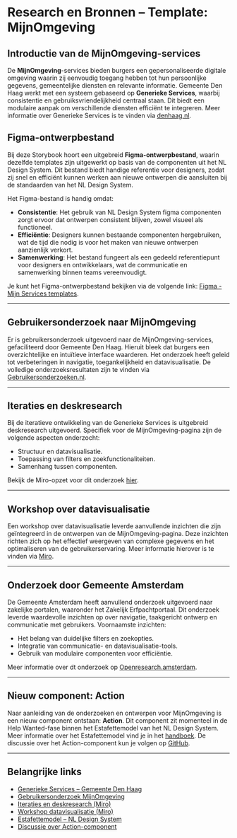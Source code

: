 # Research en Bronnen – Template: MijnOmgeving

## Introductie van de MijnOmgeving-services

De **MijnOmgeving**-services bieden burgers een gepersonaliseerde digitale omgeving waarin zij eenvoudig toegang hebben tot hun persoonlijke gegevens, gemeentelijke diensten en relevante informatie. Gemeente Den Haag werkt met een systeem gebaseerd op **Generieke Services**, waarbij consistentie en gebruiksvriendelijkheid centraal staan. Dit biedt een modulaire aanpak om verschillende diensten efficiënt te integreren. Meer informatie over Generieke Services is te vinden via [denhaag.nl](https://www.denhaag.nl).

## Figma-ontwerpbestand

Bij deze Storybook hoort een uitgebreid **Figma-ontwerpbestand**, waarin dezelfde templates zijn uitgewerkt op basis van de componenten uit het NL Design System. Dit bestand biedt handige referentie voor designers, zodat zij snel en efficiënt kunnen werken aan nieuwe ontwerpen die aansluiten bij de standaarden van het NL Design System.

Het Figma-bestand is handig omdat:

- **Consistentie**: Het gebruik van NL Design System figma componenten zorgt ervoor dat ontwerpen consistent blijven, zowel visueel als functioneel.
- **Efficiëntie**: Designers kunnen bestaande componenten hergebruiken, wat de tijd die nodig is voor het maken van nieuwe ontwerpen aanzienlijk verkort.
- **Samenwerking**: Het bestand fungeert als een gedeeld referentiepunt voor designers en ontwikkelaars, wat de communicatie en samenwerking binnen teams vereenvoudigt.

Je kunt het Figma-ontwerpbestand bekijken via de volgende link: [Figma - Mijn Services templates](https://www.figma.com/design/iZgSIuU8hvH9nw3h7WO1ZY/2024---MijnServices---Templates--Voorheen--Overheidsbrede-portalen-?node-id=1-3&p=f&m=dev).

---

## Gebruikersonderzoek naar MijnOmgeving

Er is gebruikersonderzoek uitgevoerd naar de MijnOmgeving-services, gefaciliteerd door Gemeente Den Haag. Hieruit bleek dat burgers een overzichtelijke en intuïtieve interface waarderen. Het onderzoek heeft geleid tot verbeteringen in navigatie, toegankelijkheid en datavisualisatie. De volledige onderzoeksresultaten zijn te vinden via [Gebruikersonderzoeken.nl](https://gebruikersonderzoeken.nl/docs/onderzoek-bekijken/mijn-zaken/denhaag-mijn-omgeving/).

---

## Iteraties en deskresearch

Bij de iteratieve ontwikkeling van de Generieke Services is uitgebreid deskresearch uitgevoerd. Specifiek voor de MijnOmgeving-pagina zijn de volgende aspecten onderzocht:

- Structuur en datavisualisatie.
- Toepassing van filters en zoekfunctionaliteiten.
- Samenhang tussen componenten.

Bekijk de Miro-opzet voor dit onderzoek [hier](https://miro.com/app/board/uXjVKi7wpLQ=/?moveToWidget=3458764599780788370&cot=14).

---

## Workshop over datavisualisatie

Een workshop over datavisualisatie leverde aanvullende inzichten die zijn geïntegreerd in de ontwerpen van de MijnOmgeving-pagina. Deze inzichten richten zich op het effectief weergeven van complexe gegevens en het optimaliseren van de gebruikerservaring. Meer informatie hierover is te vinden via [Miro](https://miro.com/app/board/uXjVKi7wpLQ=/?moveToWidget=3458764599780788364&cot=14).

---

## Onderzoek door Gemeente Amsterdam

De Gemeente Amsterdam heeft aanvullend onderzoek uitgevoerd naar zakelijke portalen, waaronder het Zakelijk Erfpachtportaal. Dit onderzoek leverde waardevolle inzichten op over navigatie, taakgericht ontwerp en communicatie met gebruikers. Voornaamste inzichten:

- Het belang van duidelijke filters en zoekopties.
- Integratie van communicatie- en datavisualisatie-tools.
- Gebruik van modulaire componenten voor efficiëntie.

Meer informatie over dt onderzoek op [Openresearch.amsterdam](https://openresearch.amsterdam/nl/page/108675/zakelijk-erfpachtportaal).

---

## Nieuw component: Action

Naar aanleiding van de onderzoeken en ontwerpen voor MijnOmgeving is een nieuw component ontstaan: **Action**. Dit component zit momenteel in de Help Wanted-fase binnen het Estafettemodel van het NL Design System. Meer informatie over het Estafettemodel vind je in het [handboek](https://nldesignsystem.nl/handboek/estafettemodel). De discussie over het Action-component kun je volgen op [GitHub](https://github.com/orgs/nl-design-system/discussions/349).

---

## Belangrijke links

- [Generieke Services – Gemeente Den Haag](https://www.denhaag.nl)
- [Gebruikersonderzoek MijnOmgeving](https://gebruikersonderzoeken.nl/docs/onderzoek-bekijken/mijn-zaken/denhaag-mijn-omgeving/)
- [Iteraties en deskresearch (Miro)](https://miro.com/app/board/uXjVKi7wpLQ=/?moveToWidget=3458764599780788370&cot=14)
- [Workshop datavisualisatie (Miro)](https://miro.com/app/board/uXjVKi7wpLQ=/?moveToWidget=3458764599780788364&cot=14)
- [Estafettemodel – NL Design System](https://nldesignsystem.nl/handboek/estafettemodel)
- [Discussie over Action-component](https://github.com/orgs/nl-design-system/discussions/349)
